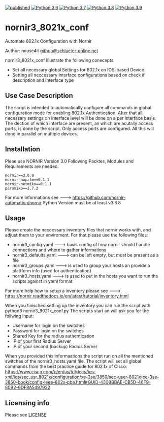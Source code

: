 [![published](https://static.production.devnetcloud.com/codeexchange/assets/images/devnet-published.svg)](https://developer.cisco.com/codeexchange/github/repo/nouse4it/nornir3_8021x_conf)
[![Python 3.6](https://img.shields.io/badge/python-3.6-blue.svg)](https://www.python.org/downloads/release/python-360/)
[![Python 3.7](https://img.shields.io/badge/python-3.7-blue.svg)](https://www.python.org/downloads/release/python-370/)
[![Python 3.8](https://img.shields.io/badge/python-3.8-blue.svg)](https://www.python.org/downloads/release/python-380/)
[![Python 3.9](https://img.shields.io/badge/python-3.9-blue.svg)](https://www.python.org/downloads/release/python-390/)

# nornir3_8021x_conf
Automate 802.1x Configuration with Nornir 

Author: nouse4it <github@schlueter-online.net>

nornir3_8021x_conf
Illustrate the following conecepts:
- Set all necessary global Settings for 802.1x on IOS-based Device
- Setting all neccessary interface configurations based on check if description and interface type

## Use Case Description

The script is intended to automatically configure all commands in global configuration mode for enabling 802.1x Authentication.
After that all necessary settings on interface level will be done on a per interface basis.
The dection of which interface are present, an which are acutally access ports, is done by the script.
Only access ports are configured.
All this will done in parallel on multiple devices.

## Installation
Pleae use NORNIR Version 3.0
Following Packtes, Modules and Requirements are needed:
    
    nornir==3.0.0
    nornir-napalm==0.1.1
    nornir-netmiko==0.1.1
    paramiko==2.7.2
    
For more informations see ---> https://github.com/nornir-automation/nornir
Python Version must be at least v3.6.8

## Usage
Please create the neccessary inventory files that nornir works with, and adjust them to your enviroment.
For that please use the following files:

* nornir3_config.yaml     ---> basis config of how nornir should handle connections and where to gather informations
* nornir3_defaults.yaml   ---> can be left empty, but must be present as a file
* nornir3_groups.yaml     ---> is used to group your hosts an provide a plattform info (used for authentication)
* nornir3_hosts.yaml      ---> is used to put in the hosts you want to run the scripts against in yaml format
    
For more help how to setup a inventory please see ---> https://nornir.readthedocs.io/en/latest/tutorial/inventory.html

When you finisched setting up the inventory you can run the script with python3 nornir3_8021x_conf.py
The scripts start an will ask you for the follwing input:
    
* Username for login on the switches
* Password for login on the switches
* Shared Key for the radius authentication
* IP of your first Radius Server
* IP of your second (backup) Radius Server

When you provided this informaations the script run on all the mentioned switches of the nornir3_hosts.yaml file.
The script will set all global commands from the best practice guide for 802.1x of Cisco:
https://www.cisco.com/c/en/us/td/docs/ios-xml/ios/sec_usr_8021x/configuration/xe-3se/3850/sec-user-8021x-xe-3se-3850-book/config-ieee-802x-pba.html#GUID-430BBBAE-CB5D-46F9-80B2-6DF8A5497922

## Licensing info

Please see [LICENSE](https://github.com/nouse4it/netmiko_IOS_Update/blob/master/LICENSE)
